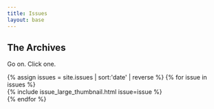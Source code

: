 ```yaml
---
title: Issues
layout: base
---
```


## The Archives

Go on. Click one.

<div class="issue-grid-layout">
    {% assign issues = site.issues | sort:'date' | reverse %}
    {% for issue in issues %}
        <div class="issue-grid-picture-container">
            {% include issue_large_thumbnail.html issue=issue %}
        </div>
    {% endfor %}
</div>
